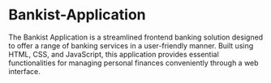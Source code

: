 # Bankist-Application
The Bankist Application is a streamlined frontend banking solution designed to offer a range of banking services in a user-friendly manner. Built using HTML, CSS, and JavaScript, this application provides essential functionalities for managing personal finances conveniently through a web interface.
